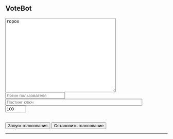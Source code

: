 <!DOCTYPE html>
<html lang="ru">
<head>
<meta charset="utf-8"/>
<title>Vote Bot</title>
<meta name="Description" content="VoteBot для голоса">
<meta name="viewport" content="width=device-width,minimum-scale=1,initial-scale=1">
<link rel="icon" type="image/x-icon" href="https://golos.io/images/favicons/favicon.ico"/>
<script src="steem.min.js"></script>
</head>
<body onload="recoverData()">
<div id="options" class="login">
<h2 class="active"> VoteBot </h2>
<form>
    <textarea id="voteaccounts" required rows="15" cols="40" placeholder="Аккаунты за которые голосовать. Через запятую" onkeyup="showAccounts(this)">ropox</textarea>
    <br>
    <input id="username" type="text" required class="text" name="username" placeholder="Логин пользователя">
    <br>
    <input id="k" type="password" required class="text" name="password" placeholder="Постинг ключ" size="50">
    <br>
    <input id="votepower" type="number" value="100" class="text" name="text" min="0" max="100" size="15" placeholder="Сила голоса %">
</form>
<br>
<button onclick="startVoting()" class="signin">
Запуск голосования
</button>
<button onclick="stopVoting()" class="signin">
Остaновить голосование
</button>

<hr>
<div id="accounts_view"></div>

</div>
<div id="nicedata"></div>
<script type="text/javascript">
    
    var golosbase = "https://golos.io";
    var golos_ws = "wss://ws.golos.io";
    var voteQueue = [];
    
    function recoverData() {
        let raw_users = document.getElementById("voteaccounts");
        let key = document.getElementById("k");
        let username = document.getElementById("username");
        
        raw_users.value = localStorage.getItem("raw_users");
        key.value = localStorage.getItem("key");
        username.value = localStorage.getItem("username");
    }
    
    function parseAccounts(inp) {
        let accs = inp.split(",");
        for(let i = 0; i < accs.length; i++) {
            accs[i] = accs[i].trim();
        }
        return accs;
    }

    function showAccounts(ta) {
        var accs = parseAccounts(ta.value);
        var view = document.getElementById("accounts_view");
        var html = "";
        for(var i = 0; i < accs.length; i++) {
            html = html + "<br><a href='" + golosbase +"/@" + accs[i] + "'>@"+accs[i]+ "</a>";
        }
        view.innerHTML = html;
    }
    
    var votepower = 0;
    var workerTimer;
    
    function startVoting() {
        console.log("startBot");
        steem.api.setWebSocket(golos_ws);
        var users = parseAccounts(document.getElementById("voteaccounts").value),
            k = document.getElementById("k").value,
            username = document.getElementById("username").value,
            votepower = document.getElementById("votepower").value,
            time, starttime, t = 1000,
            period = 10 * 60,
            utime, start, history,
            raw_users = document.getElementById("voteaccounts").value;

        localStorage.setItem("raw_users", raw_users);
        localStorage.setItem("key", k);
        localStorage.setItem("username", username);

        if(typeof users == "undefined" ||users.length == 0 || users.length == 1 && users[0] == "") {
            alert("Введите имена пользователейза которомы следить!");
            return;
        }

        //Инициализация кэша
        var accounts = {};
        for(let i = 0; i < users.length; i++) {
            accounts[users[i]] = {lastId:-1, queue: []}; //-1 неизвестно, ждем новых постов
        }
        console.log(accounts);

        var checkDelay = 10000;
        var votingDelay = 3000;
        
        steem.api.getDynamicGlobalProperties(function(err, result) {
            starttime = Date.parse(result.time) / t;
        });
        
        workerTimer = setInterval(function() {
            console.log("starttime = " + starttime);
            
            for(let i = 0; i < users.length; i++) {
                let u = users[i];
                console.log("get account history for " +u);
                steem.api.getAccountHistory(u, -1, 20, function(err, result) {
                    //получили 10 последних записей из истории 
                    //console.log(result);
                    for(var ai = 0; ai < result.length; ai++) {
                        let heId = result[ai][0];
                        //console.log(heId);
                        if(accounts[u].lastId < heId) {
                            let he = result[ai][1].op;
                            let time = result[ai][1].timestamp;
                            let utime = Date.parse(time) / t;
                            //console.log(utime);
                            if(typeof he !== "undefined" && utime > starttime) {
                                let op = he[0];
                                let entry = he[1];
                                //console.log(op);
                                if(op == "comment" && entry.author == u && entry.parent_author == "" && !entry.body.match("^@@ .* @@")) {
                                    //console.log(entry);
                                    console.log(heId + ":" + accounts[u].lastId  + " add vote to queue: " + u + " / " + entry.permlink);
                                    accounts[u].queue.push({
                                        author : u,
                                        permlink : entry.permlink,
                                        title : entry.title
                                    });
                                    checkDelay = checkDelay + votingDelay;
                                }
                            }
                            accounts[u].lastId = heId;
                        }
                    }
                    //недавние голосования
                    var actualVotes = [];
                    var goVote = setInterval(function() {
                        let vote = accounts[u].queue.shift();
                        
                        if(typeof vote !== "undefined") {

                            //На всякий случай исключить двойное голосование
                            let voteKey = vote.author + "/" + vote.permlink;
                            if(!actualVotes.includes(voteKey)) {
                                actualVotes.push(voteKey);
                                
                                //убедиться, может быть раньше голосовали
                                steem.api.getActiveVotes(vote.author, vote.permlink, function(err, result) {
                                         
                                    //console.log(result);
                                    var alreadyVoted = false;
                                    for(let i = 0; i < result.length; i++) {
                                        if(result[i].voter == username) {
                                            alreadyVoted = true;
                                            break;
                                        }
                                    }
                                    if(!alreadyVoted) {
                                        votehtml = '<div id="item" class="myJson"><a href="https://golos.io/@' + vote.author + '/' + vote.permlink + '"><strong>' + vote.author + ": "  + vote.title + '</a></div>';
                                        document.getElementById('nicedata').insertAdjacentHTML('afterbegin', votehtml);
                                        steem.broadcast.vote(k, username, vote.author, vote.permlink, votepower * 100, function(err, result) {
                                            console.log(err,result);
                                        });
                                        if(checkDelay > 10000) {
                                            checkDelay = checkDelay - votingDelay;
                                        }
                                    }
                                });
                            }
                        } else {
                            clearInterval(goVote);
                        }

                    }, votingDelay);
                });
            }
        }, checkDelay);
    }
        
    function stopVoting() {
        clearInterval(workerTimer);
    }
        
</script>
</body>
</html>

